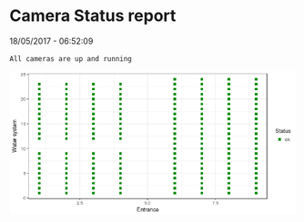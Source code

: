 Camera Status report
================
18/05/2017 - 06:52:09

    All cameras are up and running

![](camreport_files/figure-markdown_github/unnamed-chunk-2-1.png)
